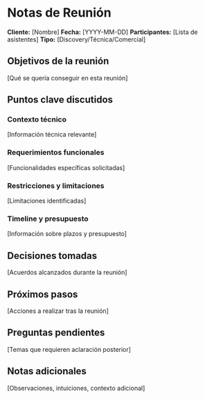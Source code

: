 # Notas de Reunión

**Cliente:** [Nombre]
**Fecha:** [YYYY-MM-DD]
**Participantes:** [Lista de asistentes]
**Tipo:** [Discovery/Técnica/Comercial]

## Objetivos de la reunión
[Qué se quería conseguir en esta reunión]

## Puntos clave discutidos

### Contexto técnico
[Información técnica relevante]

### Requerimientos funcionales
[Funcionalidades específicas solicitadas]

### Restricciones y limitaciones
[Limitaciones identificadas]

### Timeline y presupuesto
[Información sobre plazos y presupuesto]

## Decisiones tomadas
[Acuerdos alcanzados durante la reunión]

## Próximos pasos
[Acciones a realizar tras la reunión]

## Preguntas pendientes
[Temas que requieren aclaración posterior]

## Notas adicionales
[Observaciones, intuiciones, contexto adicional]